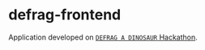 # defrag-frontend 

Application developed on [`DEFRAG A DINOSAUR` Hackathon](https://defrag-the-dinosaur.bemyapp.com/).
